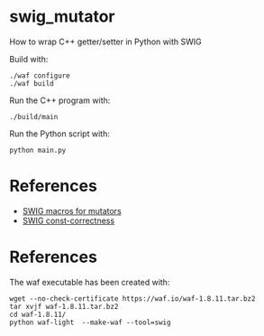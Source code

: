 # swig_mutator

How to wrap C++ getter/setter in Python with SWIG

Build with:

    ./waf configure
    ./waf build

Run the C++ program with:

    ./build/main

Run the Python script with:

    python main.py

# References

* [SWIG macros for  mutators](https://github.com/swig/swig/blob/master/Lib/typemaps/attribute.swg)
* [SWIG const-correctness](http://swig.org/Doc3.0/SWIGDocumentation.html#SWIGPlus_const)

# References

The waf executable has been created with:

    wget --no-check-certificate https://waf.io/waf-1.8.11.tar.bz2
    tar xvjf waf-1.8.11.tar.bz2
    cd waf-1.8.11/
    python waf-light  --make-waf --tool=swig
